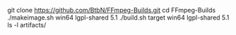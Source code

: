 git clone https://github.com/BtbN/FFmpeg-Builds.git 
cd FFmpeg-Builds
./makeimage.sh win64 lgpl-shared 5.1
./build.sh target win64 lgpl-shared 5.1
ls -l artifacts/
